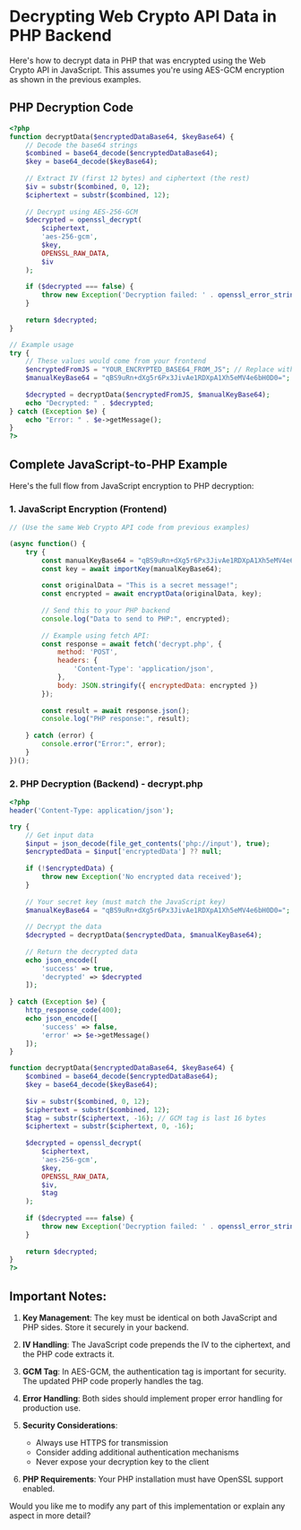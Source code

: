# Decrypting Web Crypto API Data in PHP Backend

Here's how to decrypt data in PHP that was encrypted using the Web Crypto API in JavaScript. This assumes you're using AES-GCM encryption as shown in the previous examples.

## PHP Decryption Code

```php
<?php
function decryptData($encryptedDataBase64, $keyBase64) {
    // Decode the base64 strings
    $combined = base64_decode($encryptedDataBase64);
    $key = base64_decode($keyBase64);
    
    // Extract IV (first 12 bytes) and ciphertext (the rest)
    $iv = substr($combined, 0, 12);
    $ciphertext = substr($combined, 12);
    
    // Decrypt using AES-256-GCM
    $decrypted = openssl_decrypt(
        $ciphertext,
        'aes-256-gcm',
        $key,
        OPENSSL_RAW_DATA,
        $iv
    );
    
    if ($decrypted === false) {
        throw new Exception('Decryption failed: ' . openssl_error_string());
    }
    
    return $decrypted;
}

// Example usage
try {
    // These values would come from your frontend
    $encryptedFromJS = "YOUR_ENCRYPTED_BASE64_FROM_JS"; // Replace with actual encrypted data
    $manualKeyBase64 = "qBS9uRn+dXg5r6Px3JivAe1RDXpA1Xh5eMV4e6bH0D0="; // Same key as used in JS
    
    $decrypted = decryptData($encryptedFromJS, $manualKeyBase64);
    echo "Decrypted: " . $decrypted;
} catch (Exception $e) {
    echo "Error: " . $e->getMessage();
}
?>
```

## Complete JavaScript-to-PHP Example

Here's the full flow from JavaScript encryption to PHP decryption:

### 1. JavaScript Encryption (Frontend)
```javascript
// (Use the same Web Crypto API code from previous examples)

(async function() {
    try {
        const manualKeyBase64 = "qBS9uRn+dXg5r6Px3JivAe1RDXpA1Xh5eMV4e6bH0D0=";
        const key = await importKey(manualKeyBase64);
        
        const originalData = "This is a secret message!";
        const encrypted = await encryptData(originalData, key);
        
        // Send this to your PHP backend
        console.log("Data to send to PHP:", encrypted);
        
        // Example using fetch API:
        const response = await fetch('decrypt.php', {
            method: 'POST',
            headers: {
                'Content-Type': 'application/json',
            },
            body: JSON.stringify({ encryptedData: encrypted })
        });
        
        const result = await response.json();
        console.log("PHP response:", result);
        
    } catch (error) {
        console.error("Error:", error);
    }
})();
```

### 2. PHP Decryption (Backend) - decrypt.php
```php
<?php
header('Content-Type: application/json');

try {
    // Get input data
    $input = json_decode(file_get_contents('php://input'), true);
    $encryptedData = $input['encryptedData'] ?? null;
    
    if (!$encryptedData) {
        throw new Exception('No encrypted data received');
    }
    
    // Your secret key (must match the JavaScript key)
    $manualKeyBase64 = "qBS9uRn+dXg5r6Px3JivAe1RDXpA1Xh5eMV4e6bH0D0=";
    
    // Decrypt the data
    $decrypted = decryptData($encryptedData, $manualKeyBase64);
    
    // Return the decrypted data
    echo json_encode([
        'success' => true,
        'decrypted' => $decrypted
    ]);
    
} catch (Exception $e) {
    http_response_code(400);
    echo json_encode([
        'success' => false,
        'error' => $e->getMessage()
    ]);
}

function decryptData($encryptedDataBase64, $keyBase64) {
    $combined = base64_decode($encryptedDataBase64);
    $key = base64_decode($keyBase64);
    
    $iv = substr($combined, 0, 12);
    $ciphertext = substr($combined, 12);
    $tag = substr($ciphertext, -16); // GCM tag is last 16 bytes
    $ciphertext = substr($ciphertext, 0, -16);
    
    $decrypted = openssl_decrypt(
        $ciphertext,
        'aes-256-gcm',
        $key,
        OPENSSL_RAW_DATA,
        $iv,
        $tag
    );
    
    if ($decrypted === false) {
        throw new Exception('Decryption failed: ' . openssl_error_string());
    }
    
    return $decrypted;
}
?>
```

## Important Notes:

1. **Key Management**: The key must be identical on both JavaScript and PHP sides. Store it securely in your backend.

2. **IV Handling**: The JavaScript code prepends the IV to the ciphertext, and the PHP code extracts it.

3. **GCM Tag**: In AES-GCM, the authentication tag is important for security. The updated PHP code properly handles the tag.

4. **Error Handling**: Both sides should implement proper error handling for production use.

5. **Security Considerations**:
   - Always use HTTPS for transmission
   - Consider adding additional authentication mechanisms
   - Never expose your decryption key to the client

6. **PHP Requirements**: Your PHP installation must have OpenSSL support enabled.

Would you like me to modify any part of this implementation or explain any aspect in more detail?
